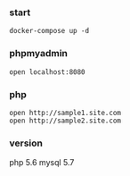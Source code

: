 ### start
```
docker-compose up -d
```
### phpmyadmin
```
open localhost:8080
```
### php
```
open http://sample1.site.com
open http://sample2.site.com
```

### version
php 5.6
mysql 5.7